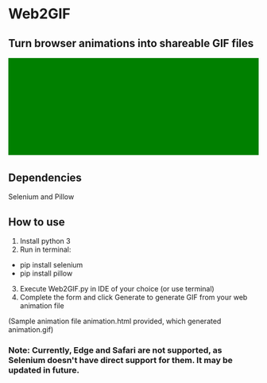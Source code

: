 # Web2GIF
## Turn browser animations into shareable GIF files

<img alt="Web2GIF features" src="animation.gif"/>


## Dependencies
Selenium and Pillow

## How to use

1. Install python 3
2. Run in terminal:

<ul>
  <li>pip install selenium</li>
  <li>pip install pillow</li>
</ul>

3. Execute Web2GIF.py in IDE of your choice (or use terminal)
4. Complete the form and click Generate to generate GIF from your web animation file

(Sample animation file animation.html provided, which generated animation.gif)

### Note: Currently, Edge and Safari are not supported, as Selenium doesn't have direct support for them. It may be updated in future.
